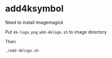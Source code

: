 # add4ksymbol
Need to install imagemagick

Put `4k-logo.png`  `add-4klogo.sh` to image directory

Then

`./add-4klogo.sh`

